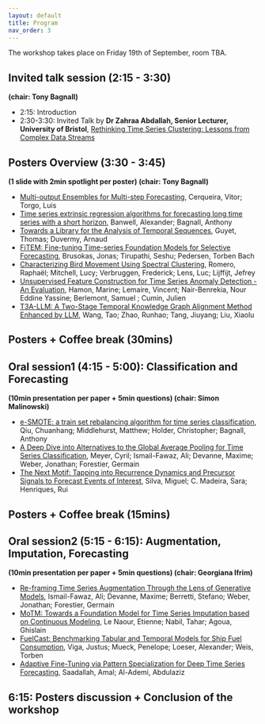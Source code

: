 ```yaml
---
layout: default
title: Program
nav_order: 3
---
```


The workshop takes place on Friday 19th of September, room TBA.

## Invited talk session (2:15 - 3:30) 
**(chair: Tony Bagnall)**
- 2:15: Introduction
- 2:30-3:30: Invited Talk by **Dr Zahraa Abdallah, Senior Lecturer, University of Bristol**,
[Rethinking Time Series Clustering: Lessons from Complex Data Streams](invitedtalk.md)

## Posters Overview (3:30 - 3:45) 
**(1 slide with 2min spotlight per poster) (chair: Tony Bagnall)**

* [Multi-output Ensembles for Multi-step Forecasting](articles/Cerqueira-8\CameraReady\_ECML_AALTD__CR.pdf), Cerqueira, Vitor; Torgo, Luis
* [Time series extrinsic regression algorithms for forecasting long time series with a short horizon](articles/Banwell-42\CameraReady\AALTD_TSER_for_forecasting.pdf), Banwell, Alexander; Bagnall, Anthony
* [Towards a Library for the Analysis of Temporal Sequences](articles/Guyet-55\CameraReady\AALTD_TanaT_CR.pdf), Guyet, Thomas; Duvermy, Arnaud
* [FiTEM: Fine-tuning Time-series Foundation Models for Selective Forecasting](articles/Brusokas-CameraReady59.pdf), Brusokas, Jonas; Tirupathi, Seshu; Pedersen, Torben Bach
* [Characterizing Bird Movement Using Spectral Clustering](articles/Romero-61\CameraReady\main.pdf), Romero, Raphaël; Mitchell, Lucy; Verbruggen,  Frederick; Lens, Luc; Lijffijt, Jefrey
* [Unsupervised Feature Construction for Time Series Anomaly Detection - An Evaluation](articles/Hamon-90\CameraReady\ECML___AALTD__TSAD_Marine_.pdf), Hamon, Marine; Lemaire, Vincent; Nair-Benrekia, Nour Eddine Yassine; Berlemont, Samuel ; Cumin, Julien
* [T3A-LLM: A Two-Stage Temporal Knowledge Graph Alignment Method Enhanced by LLM](articles/Wang-143\CameraReady\T3A-LLM.pdf), Wang, Tao; Zhao, Runhao; Tang, Jiuyang; Liu, Xiaolu

## Posters + Coffee break (30mins)

## Oral session1 (4:15 - 5:00): Classification and Forecasting
**(10min presentation per paper + 5min questions) (chair: Simon Malinowski)**

* [e-SMOTE: a train set rebalancing algorithm for time series classification](articles/Qiu-41\CameraReady\AALTD_Class_Imbalance.pdf), Qiu, Chuanhang; Middlehurst, Matthew; Holder, Christopher; Bagnall, Anthony
* [A Deep Dive into Alternatives to the Global Average Pooling for Time Series Classification](articles/Meyer-89\CameraReady\TSPoolParty_AALTD_ECML_PKDD-VF1.pdf), Meyer, Cyril; Ismail-Fawaz, Ali; Devanne, Maxime; Weber, Jonathan; Forestier, Germain
* [The Next Motif: Tapping into Recurrence Dynamics and Precursor Signals to Forecast Events of Interest](articles/Silva-53\CameraReady\NextMotif_Springer_Workshop.pdf), Silva, Miguel; C. Madeira, Sara; Henriques, Rui

## Posters + Coffee break (15mins)
 
## Oral session2 (5:15 - 6:15): Augmentation, Imputation, Forecasting 
**(10min presentation per paper + 5min questions) (chair: Georgiana Ifrim)**

* [Re-framing Time Series Augmentation Through the Lens of Generative Models](articles/Ismail-Fawaz-57\CameraReady\Data_Aug_Review_Generation_AALTD2025.pdf), Ismail-Fawaz, Ali; Devanne, Maxime; Berretti, Stefano; Weber, Jonathan; Forestier, Germain
* [MoTM: Towards a Foundation Model for Time Series Imputation based on Continuous Modeling](articles/LeNaour-63\CameraReady\MoTM_ECML.pdf), Le Naour, Etienne; Nabil, Tahar; Agoua, Ghislain
* [FuelCast: Benchmarking Tabular and Temporal Models for Ship Fuel Consumption](articles/Viga-58\CameraReady\FuelCast_Benchmark_Camera_Ready.pdf), Viga, Justus; Mueck, Penelope; Loeser, Alexander; Weis, Torben
* [Adaptive Fine-Tuning via Pattern Specialization for Deep Time Series Forecasting](articles/Saadallah-302\CameraReady\aaltd-main.pdf), Saadallah, Amal; Al-Ademi, Abdulaziz


## 6:15: Posters discussion + Conclusion of the workshop
